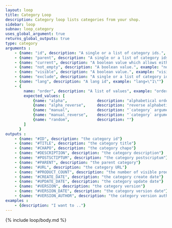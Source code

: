```yaml
---
layout: loop
title: Category Loop
description: Category loop lists categories from your shop.
sidebar: loop
subnav: loop_category
uses_global_argument: true
returns_global_outputs: true
type: category
arguments :
    - {name: "id", description: "A single or a list of category ids.", example: "id=\"2\", id=\"1,4,7\""}
    - {name: "parent", description: "A single or a list of category ids.", example: "category=\"3\", category=\"2,5,8\""}
    - {name: "current", description: "A boolean value which allows either to exclude current category from results either to match only this category", example: "current=\"yes\""}
    - {name: "not_empty", description: "A boolean value.", example: "not_empty=\"yes\"", default: "no"}
    - {name: "visible", description: "A boolean value.", example: "visible=\"no\"", default: "yes"}
    - {name: "exclude", description: "A single or a list of category ids.", example: "exclude=\"2\", exclude=\"1,4,7\""}
    - {name: "lang", description: "A lang id", example: "lang=\"1\""}
    - {
        name: "order", description: "A list of values", example: "order=\"random\"", default: "manual",
        expected_values: [
            {name: "alpha",             description: "alphabetical order on title"},
            {name: "alpha_reverse",     description: "reverse alphabetical order on title"},
            {name: "manual",            description: "`category` argument must be set"},
            {name: "manual_reverse",    description: "`category` argument must be set"},
            {name: "random",            description: ""}
        ]
      }
outputs :
    - {name: "#ID", description: "the category id"}
    - {name: "#TITLE", description: "the category title"}
    - {name: "#CHAPO", description: "the category chapo"}
    - {name: "#DESCRIPTION", description: "the category description"}
    - {name: "#POSTSCTIPTUM", description: "the category postscriptum"}
    - {name: "#PARENT", description: "the parent category"}
    - {name: "#URL", description: "the category URL"}
    - {name: "#PRODUCT_COUNT", description: "the number of visible products for this category"}
    - {name: "#CREATE_DATE", description: "the category create date"}
    - {name: "#UPDATE_DATE", description: "the category update date"}
    - {name: "#VERSION", description: "the category version"}
    - {name: "#VERSION_DATE", description: "the category version date"}
    - {name: "#VERSION_AUTHOR", description: "the category version author"}
examples :
    - {description: "I want to .."}
---
```


{% include loop/body.md %}
